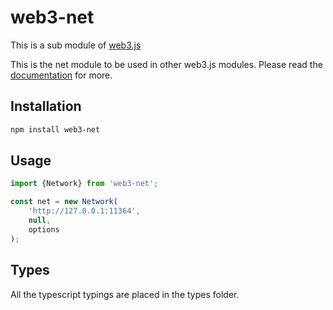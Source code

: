 # web3-net

This is a sub module of [web3.js][repo]

This is the net module to be used in other web3.js modules.
Please read the [documentation][docs] for more.

## Installation

```bash
npm install web3-net
```

## Usage

```js
import {Network} from 'web3-net';

const net = new Network(
    'http://127.0.0.1:11364',
    null,
    options
);
```

## Types 

All the typescript typings are placed in the types folder. 

[docs]: http://web3js.readthedocs.io/en/1.0/
[repo]: https://github.com/puffscoin/web3.js
